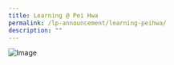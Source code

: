 ```yaml
---
title: Learning @ Pei Hwa
permalink: /lp-announcement/learning-peihwa/
description: ""
---
```

<div style="position: relative; display: inline-block;" class="image-container"> 
	<img alt="Image" src="https://i.scdn.co/image/ab67616d00001e02af08a1c1088b457401e7d4fc"> 
	<div style="position: absolute; top: 0; left: 0; width: 100%; height: 100%; background-color: rgba(0, 0, 0, 0.5); color: #fff; opacity: 0; transition: opacity 0.3s ease; display: flex; flex-direction: column; align-items: center; justify-content: center;" class="overlay"> 
		<div style="font-size: 18px; font-weight: bold; margin-bottom: 10px;" class="overlay-text">Hover Text
		</div> 
		<a style="text-decoration: none; color: #fff; font-size: 14px;" class="overlay-link" href="#">Visit Link</a> 
	</div> 
</div>